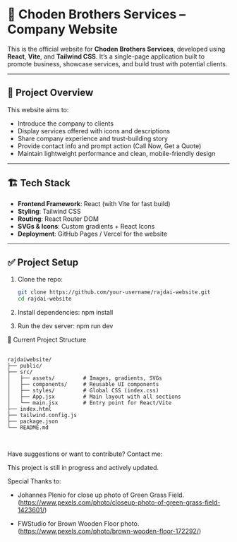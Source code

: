 # 🌱 Choden Brothers Services – Company Website

This is the official website for **Choden Brothers Services**, developed using **React**, **Vite**, and **Tailwind CSS**. It’s a single-page application built to promote business, showcase services, and build trust with potential clients.

---

## 📌 Project Overview

This website aims to:
- Introduce the company to clients
- Display services offered with icons and descriptions
- Share company experience and trust-building story
- Provide contact info and prompt action (Call Now, Get a Quote)
- Maintain lightweight performance and clean, mobile-friendly design

---

## 🏗️ Tech Stack

- **Frontend Framework**: React (with Vite for fast build)
- **Styling**: Tailwind CSS
- **Routing**: React Router DOM
- **SVGs & Icons**: Custom gradients + React Icons
- **Deployment**: GitHub Pages / Vercel for the website

---

## ✅ Project Setup

1. Clone the repo:
   ```bash
   git clone https://github.com/your-username/rajdai-website.git
   cd rajdai-website


2. Install dependencies:
npm install

3. Run the dev server:
npm run dev



📁 Current Project Structure

<pre> <code>
rajdaiwebsite/
├── public/
├── src/
│   ├── assets/         # Images, gradients, SVGs
│   ├── components/     # Reusable UI components
│   ├── styles/         # Global CSS (index.css)
│   ├── App.jsx         # Main layout with all sections
│   └── main.jsx        # Entry point for React/Vite
├── index.html
├── tailwind.config.js
├── package.json
└── README.md

</code> </pre>


Have suggestions or want to contribute? Contact me:

This project is still in progress and actively updated.

Special Thanks to: 

- Johannes Plenio for close up photo of Green Grass Field. (https://www.pexels.com/photo/closeup-photo-of-green-grass-field-1423601/)

- FWStudio for Brown Wooden Floor photo. (https://www.pexels.com/photo/brown-wooden-floor-172292/)


